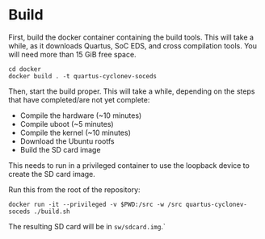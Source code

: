 # Build

First, build the docker container containing the build tools.  This
will take a while, as it downloads Quartus, SoC EDS, and cross
compilation tools.  You will need more than 15 GiB free space.

```
cd docker
docker build . -t quartus-cyclonev-soceds
```

Then, start the build proper.  This will take a while, depending on
the steps that have completed/are not yet complete:

- Compile the hardware (~10 minutes)
- Compile uboot (~5 minutes)
- Compile the kernel (~10 minutes)
- Download the Ubuntu rootfs
- Build the SD card image

This needs to run in a privileged container to use the loopback device
to create the SD card image.

Run this from the root of the repository:

```
docker run -it --privileged -v $PWD:/src -w /src quartus-cyclonev-soceds ./build.sh
```

The resulting SD card will be in `sw/sdcard.img`.`
